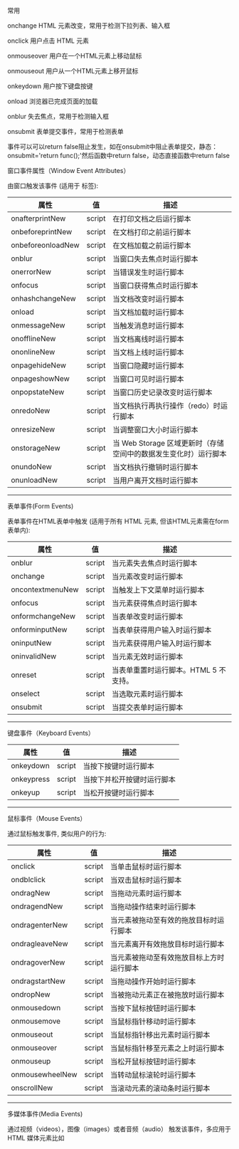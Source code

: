 常用

onchange	HTML 元素改变，常用于检测下拉列表、输入框

onclick	用户点击 HTML 元素

onmouseover	用户在一个HTML元素上移动鼠标

onmouseout	用户从一个HTML元素上移开鼠标

onkeydown	用户按下键盘按键

onload	浏览器已完成页面的加载

onblur 失去焦点，常用于检测输入框

onsubmit 表单提交事件，常用于检测表单

事件可以可以return false阻止发生，如在onsubmit中阻止表单提交，静态：onsubmit='return func();'然后函数中return false，动态直接函数中return false





窗口事件属性（Window Event Attributes）

由窗口触发该事件 (适用于 <body> 标签):

| 属性 | 值 | 描述 |
| - | - | - |
| onafterprintNew | script | 在打印文档之后运行脚本 |
| onbeforeprintNew | script | 在文档打印之前运行脚本 |
| onbeforeonloadNew | script | 在文档加载之前运行脚本 |
| onblur | script | 当窗口失去焦点时运行脚本 |
| onerrorNew | script | 当错误发生时运行脚本 |
| onfocus | script | 当窗口获得焦点时运行脚本 |
| onhashchangeNew | script | 当文档改变时运行脚本 |
| onload | script | 当文档加载时运行脚本 |
| onmessageNew | script | 当触发消息时运行脚本 |
| onofflineNew | script | 当文档离线时运行脚本 |
| ononlineNew | script | 当文档上线时运行脚本 |
| onpagehideNew | script | 当窗口隐藏时运行脚本 |
| onpageshowNew | script | 当窗口可见时运行脚本 |
| onpopstateNew | script | 当窗口历史记录改变时运行脚本 |
| onredoNew | script | 当文档执行再执行操作（redo）时运行脚本 |
| onresizeNew | script | 当调整窗口大小时运行脚本 |
| onstorageNew | script | 当 Web Storage 区域更新时（存储空间中的数据发生变化时）运行脚本 |
| onundoNew | script | 当文档执行撤销时运行脚本 |
| onunloadNew | script | 当用户离开文档时运行脚本 |




---

表单事件(Form Events)

表单事件在HTML表单中触发 (适用于所有 HTML 元素, 但该HTML元素需在form表单内):

| 属性 | 值 | 描述 |
| - | - | - |
| onblur | script | 当元素失去焦点时运行脚本 |
| onchange | script | 当元素改变时运行脚本 |
| oncontextmenuNew | script | 当触发上下文菜单时运行脚本 |
| onfocus | script | 当元素获得焦点时运行脚本 |
| onformchangeNew | script | 当表单改变时运行脚本 |
| onforminputNew | script | 当表单获得用户输入时运行脚本 |
| oninputNew | script | 当元素获得用户输入时运行脚本 |
| oninvalidNew | script | 当元素无效时运行脚本 |
| onreset | script | 当表单重置时运行脚本。HTML 5 不支持。 |
| onselect | script | 当选取元素时运行脚本 |
| onsubmit | script | 当提交表单时运行脚本 |




---

键盘事件（Keyboard Events）

| 属性 | 值 | 描述 |
| - | - | - |
| onkeydown | script | 当按下按键时运行脚本 |
| onkeypress | script | 当按下并松开按键时运行脚本 |
| onkeyup | script | 当松开按键时运行脚本 |




---

鼠标事件（Mouse Events）

通过鼠标触发事件, 类似用户的行为:

| 属性 | 值 | 描述 |
| - | - | - |
| onclick | script | 当单击鼠标时运行脚本 |
| ondblclick | script | 当双击鼠标时运行脚本 |
| ondragNew | script | 当拖动元素时运行脚本 |
| ondragendNew | script | 当拖动操作结束时运行脚本 |
| ondragenterNew | script | 当元素被拖动至有效的拖放目标时运行脚本 |
| ondragleaveNew | script | 当元素离开有效拖放目标时运行脚本 |
| ondragoverNew | script | 当元素被拖动至有效拖放目标上方时运行脚本 |
| ondragstartNew | script | 当拖动操作开始时运行脚本 |
| ondropNew | script | 当被拖动元素正在被拖放时运行脚本 |
| onmousedown | script | 当按下鼠标按钮时运行脚本 |
| onmousemove | script | 当鼠标指针移动时运行脚本 |
| onmouseout | script | 当鼠标指针移出元素时运行脚本 |
| onmouseover | script | 当鼠标指针移至元素之上时运行脚本 |
| onmouseup | script | 当松开鼠标按钮时运行脚本 |
| onmousewheelNew | script | 当转动鼠标滚轮时运行脚本 |
| onscrollNew | script | 当滚动元素的滚动条时运行脚本 |




---

多媒体事件(Media Events)

通过视频（videos），图像（images）或者音频（audio） 触发该事件，多应用于 HTML 媒体元素比如 <audio>, <embed>, <img>, <object>, 和<video>:

| 属性 | 值 | 描述 |
| - | - | - |
| onabort | script | 当发生中止事件时运行脚本 |
| oncanplayNew | script | 当媒介能够开始播放但可能因缓冲而需要停止时运行脚本 |
| oncanplaythroughNew | script | 当媒介能够无需因缓冲而停止即可播放至结尾时运行脚本 |
| ondurationchangeNew | script | 当媒介长度改变时运行脚本 |
| onemptiedNew | script | 当媒介资源元素突然为空时（网络错误、加载错误等）运行脚本 |
| onendedNew | script | 当媒介已抵达结尾时运行脚本 |
| onerrorNew | script | 当在元素加载期间发生错误时运行脚本 |
| onloadeddataNew | script | 当加载媒介数据时运行脚本 |
| onloadedmetadataNew | script | 当媒介元素的持续时间以及其他媒介数据已加载时运行脚本 |
| onloadstartNew | script | 当浏览器开始加载媒介数据时运行脚本 |
| onpauseNew | script | 当媒介数据暂停时运行脚本 |
| onplayNew | script | 当媒介数据将要开始播放时运行脚本 |
| onplayingNew | script | 当媒介数据已开始播放时运行脚本 |
| onprogressNew | script | 当浏览器正在取媒介数据时运行脚本 |
| onratechangeNew | script | 当媒介数据的播放速率改变时运行脚本 |
| onreadystatechangeNew | script | 当就绪状态（ready-state）改变时运行脚本 |
| onseekedNew | script | 当媒介元素的定位属性 [1] 不再为真且定位已结束时运行脚本 |
| onseekingNew | script | 当媒介元素的定位属性为真且定位已开始时运行脚本 |
| onstalledNew | script | 当取回媒介数据过程中（延迟）存在错误时运行脚本 |
| onsuspendNew | script | 当浏览器已在取媒介数据但在取回整个媒介文件之前停止时运行脚本 |
| ontimeupdateNew | script | 当媒介改变其播放位置时运行脚本 |
| onvolumechangeNew | script | 当媒介改变音量亦或当音量被设置为静音时运行脚本 |
| onwaitingNew | script | 当媒介已停止播放但打算继续播放时运行脚本 |


其他事件

| 属性 | 值 | 描述 |
| - | - | - |
| onshowNew | script | 当 &lt;menu&gt; 元素在上下文显示时触发 |
| ontoggleNew | script | 当用户打开或关闭 &lt;details&gt; 元素时触发 |


